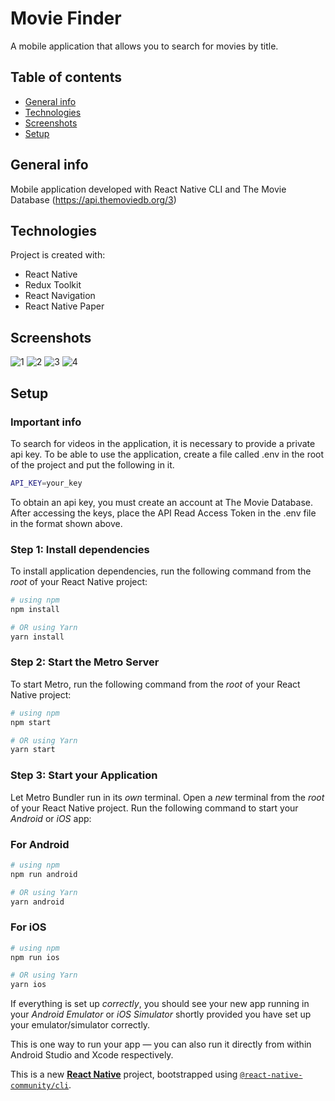# Movie Finder
A mobile application that allows you to search for movies by title.

## Table of contents
* [General info](#general-info)
* [Technologies](#technologies)
* [Screenshots](#screenshots)
* [Setup](#setup)

## General info
Mobile application developed with React Native CLI and The Movie Database (https://api.themoviedb.org/3)

## Technologies
Project is created with:
* React Native
* Redux Toolkit
* React Navigation
* React Native Paper

## Screenshots

![1](https://github.com/WojtekBoman/movie-finder/assets/47774969/f1f367d6-7961-4fc7-aacf-577be0f57c50)
![2](https://github.com/WojtekBoman/movie-finder/assets/47774969/9d75fb74-13b4-495e-b044-d08dd24d806e)
![3](https://github.com/WojtekBoman/movie-finder/assets/47774969/cdac1bb2-2357-44a5-82aa-cacf00d9a7fe)
![4](https://github.com/WojtekBoman/movie-finder/assets/47774969/9e832a59-4a97-4fdf-88f8-a521be7e557d)

## Setup

### Important info
To search for videos in the application, it is necessary to provide a private api key. To be able to use the application, create a file called .env in the root of the project and put the following in it.
```bash
API_KEY=your_key
```
To obtain an api key, you must create an account at The Movie Database. After accessing the keys, place the API Read Access Token in the .env file in the format shown above.

### Step 1: Install dependencies

To install application dependencies, run the following command from the _root_ of your React Native project:

```bash
# using npm
npm install

# OR using Yarn
yarn install
```

### Step 2: Start the Metro Server

To start Metro, run the following command from the _root_ of your React Native project:

```bash
# using npm
npm start

# OR using Yarn
yarn start
```

### Step 3: Start your Application

Let Metro Bundler run in its _own_ terminal. Open a _new_ terminal from the _root_ of your React Native project. Run the following command to start your _Android_ or _iOS_ app:

### For Android

```bash
# using npm
npm run android

# OR using Yarn
yarn android
```

### For iOS

```bash
# using npm
npm run ios

# OR using Yarn
yarn ios
```

If everything is set up _correctly_, you should see your new app running in your _Android Emulator_ or _iOS Simulator_ shortly provided you have set up your emulator/simulator correctly.

This is one way to run your app — you can also run it directly from within Android Studio and Xcode respectively.

This is a new [**React Native**](https://reactnative.dev) project, bootstrapped using [`@react-native-community/cli`](https://github.com/react-native-community/cli).

